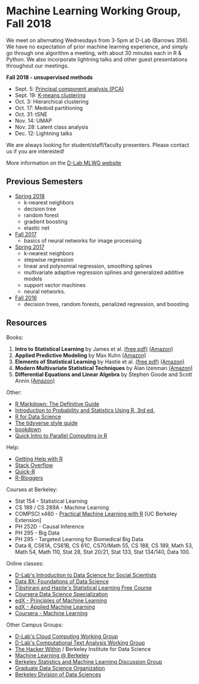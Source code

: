 # Machine Learning Working Group, Fall 2018

We meet on alternating Wednesdays from 3-5pm at D-Lab (Barrows 356). We have no expectation of prior machine learning experience, and simply go through one algorithm a meeting, with about 30 minutes each in R & Python. We also incorporate lightning talks and other guest presentations throughout our meetings.

**Fall 2018 - unsupervised methods**  
  - Sept. 5: [Principal component analysis (PCA)](https://github.com/dlab-berkeley/MachineLearningWG/tree/master/Fall2018/sep5-PCA)
  - Sept. 19: [K-means clustering](https://github.com/dlab-berkeley/MachineLearningWG/tree/master/Fall2018/2-sep19-k-means)
  - Oct. 3: Hierarchical clustering  
  - Oct. 17: Medoid partitioning  
  - Oct. 31: tSNE  
  - Nov. 14: UMAP  
  - Nov. 28: Latent class analysis 
  - Dec. 12: Lightning talks  

We are always looking for student/staff/faculty presenters. Please contact us if you are interested!

More information on the [D-Lab MLWG website](http://dlab.berkeley.edu/working-groups/machine-learning-working-group-0)

## Previous Semesters

* [Spring 2018](https://github.com/dlab-berkeley/MachineLearningWG/tree/master/Spring2018)  
  - k-nearest neighbors  
  - decision tree  
  - random forest  
  - gradient boosting  
  - elastic net  
* [Fall 2017](https://github.com/dlab-berkeley/MachineLearningWG/tree/master/Fall2017)
  - basics of neural networks for image processing 
* [Spring 2017](https://github.com/dlab-berkeley/MachineLearningWG/tree/master/Spring2017)
  - k-nearest neighbors
  - stepwise regression
  - linear and polynomial regression, smoothing splines
  - multivariate adaptive regression splines and generalized additive models
  - support vector machines
  - neural networks.
* [Fall 2016](https://github.com/dlab-berkeley/MachineLearningWG/tree/master/Fall2016)
  - decision trees, random forests, penalized regression, and boosting

## Resources

Books:

1. **Intro to Statistical Learning** by James et al. [(free pdf)](http://www-bcf.usc.edu/~gareth/ISL/ISLR%20First%20Printing.pdf) [(Amazon)](https://smile.amazon.com/Introduction-Statistical-Learning-Applications-Statistics-ebook/dp/B01IBM7790/)
2. **Applied Predictive Modeling** by Max Kuhn [(Amazon)](https://smile.amazon.com/Applied-Predictive-Modeling-Max-Kuhn-ebook/dp/B00K15TZU0/)
3. **Elements of Statistical Learning** by Hastie et al.  [(free pdf)](http://statweb.stanford.edu/~tibs/ElemStatLearn/download.html) [(Amazon)](https://smile.amazon.com/Elements-Statistical-Learning-Prediction-Statistics-ebook/dp/B00475AS2E/)
4. **Modern Multivariate Statistical Techniques** by Alan Izenman [(Amazon)](https://smile.amazon.com/Modern-Multivariate-Statistical-Techniques-Classification-ebook/dp/B00HWUR9CS/)
5. **Differential Equations and Linear Algebra** by Stephen Goode and Scott Annin [(Amazon)](https://www.amazon.com/Differential-Equations-Linear-Algebra-Stephen-ebook/dp/B00HR7MR3W/ref=mt_kindle?_encoding=UTF8&me=)  

Other:  

* [R Markdown: The Definitive Guide](https://bookdown.org/yihui/rmarkdown/)  
* [Introduction to Probability and Statistics Using R, 3rd ed.](https://cran.r-project.org/web/packages/IPSUR/vignettes/IPSUR.pdf)  
* [R for Data Science](http://r4ds.had.co.nz/)  
* [The tidyverse style guide](http://style.tidyverse.org/)  
* [bookdown](https://bookdown.org/)  
* [Quick Intro to Parallel Computing in R](https://nceas.github.io/oss-lessons/parallel-computing-in-r/parallel-computing-in-r.html)  

Help:  

* [Getting Help with R](https://www.r-project.org/help.html)  
* [Stack Overflow](https://stackoverflow.com/questions/tagged/r)  
* [Quick-R](https://www.statmethods.net/)  
* [R-Bloggers](https://www.r-bloggers.com/)  

Courses at Berkeley:  

* Stat 154 - Statistical Learning  
* CS 189 / CS 289A - Machine Learning
* COMPSCI x460 - [Practical Machine Learning with R](https://extension.berkeley.edu/search/publicCourseSearchDetails.do?method=load&courseId=17483923&selectedProgramAreaId=15499&selectedProgramStreamId=25856348) [UC Berkeley Extension]
* PH 252D  - Causal Inference
* PH 295 - Big Data
* PH 295 - Targeted Learning for Biomedical Big Data
* Data 8, CS61A, CS61B, CS 61C, CS70/Math 55, CS 188, CS 189, Math 53, Math 54, Math 110, Stat 28, Stat 20/21, Stat 133, Stat 134/140, Data 100.  

Online classes:  

* [D-Lab's Introduction to Data Science for Social Scientists](https://campus.sagepub.com/introduction-to-data-science-for-social-scientists#introduction-to-data-science-for-social-scientists/intro)
* [Data 8X: Foundations of Data Science](https://data.berkeley.edu/education/data-8x)  
* [Tibshirani and Hastie's Statistical Learning Free Course](https://lagunita.stanford.edu/courses/HumanitiesSciences/StatLearning/Winter2016/about)
* [Coursera Data Science Specialization](https://www.coursera.org/specializations/jhu-data-science)
* [edX - Principles of Machine Learning](https://www.edx.org/course/principles-machine-learning-microsoft-dat203-2x-2)
* [edX - Applied Machine Learning](https://www.edx.org/course/applied-machine-learning-microsoft-dat203-3x-0)
* [Coursera - Machine Learning](https://www.coursera.org/learn/machine-learning)

Other Campus Groups:  

* [D-Lab's Cloud Computing Working Group](http://dlab.berkeley.edu/working-groups/cloud-working-group-0)  
* [D-Lab's Computational Text Analysis Working Group](http://dlabctawg.github.io/)  
* [The Hacker Within](http://www.thehackerwithin.org/berkeley/) / Berkeley Institute for Data Science
* [Machine Learning @ Berkeley](https://ml.berkeley.edu/)  
* [Berkeley Statistics and Machine Learning Discussion Group](https://bids.berkeley.edu/news/bids-launches-new-berkeley-statistics-and-machine-learning-discussion-group)  
* [Graduate Data Science Organization](https://gdso.berkeley.edu/)  
* [Berkeley Division of Data Sciences](https://data.berkeley.edu/)  
